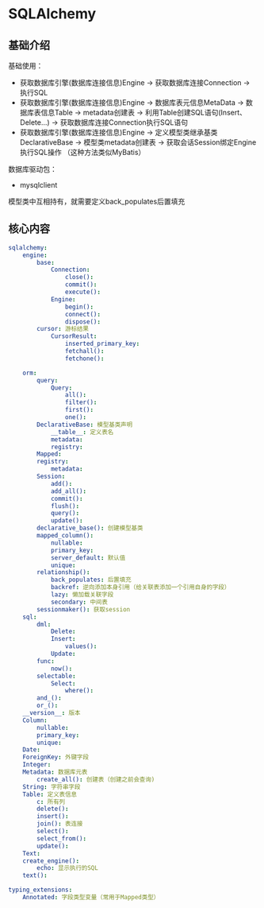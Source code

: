 # SQLAlchemy

## 基础介绍


基础使用：
- 获取数据库引擎(数据库连接信息)Engine -> 获取数据库连接Connection -> 执行SQL 
- 获取数据库引擎(数据库连接信息)Engine -> 数据库表元信息MetaData -> 数据库表信息Table -> metadata创建表 -> 利用Table创建SQL语句(Insert、Delete...) -> 获取数据库连接Connection执行SQL语句
- 获取数据库引擎(数据库连接信息)Engine -> 定义模型类继承基类DeclarativeBase -> 模型类metadata创建表 -> 获取会话Session绑定Engine执行SQL操作    （这种方法类似MyBatis）




数据库驱动包：
- mysqlclient




模型类中互相持有，就需要定义back_populates后置填充



## 核心内容
```yaml
sqlalchemy:
    engine:
        base:
            Connection:
                close():
                commit():
                execute():
            Engine:
                begin():
                connect():
                dispose():
        cursor: 游标结果
            CursorResult:
                inserted_primary_key:
                fetchall():
                fetchone():

    orm:
        query:
            Query:
                all():
                filter():
                first():
                one():
        DeclarativeBase: 模型基类声明
            __table__: 定义表名
            metadata:
            registry:
        Mapped:
        registry:
            metadata:
        Session:
            add():
            add_all():
            commit():
            flush():
            query():
            update():
        declarative_base(): 创建模型基类
        mapped_column():
            nullable:
            primary_key:
            server_default: 默认值
            unique:
        relationship():
            back_populates: 后置填充
            backref: 逆向添加本身引用（给关联表添加一个引用自身的字段）
            lazy: 懒加载关联字段
            secondary: 中间表
        sessionmaker(): 获取session
    sql:
        dml:
            Delete:
            Insert:
                values():
            Update:
        func:
            now():
        selectable:
            Select:
                where():
        and_():
        or_():
    __version__: 版本
    Column:
        nullable:
        primary_key:
        unique:
    Date:
    ForeignKey: 外键字段
    Integer: 
    Metadata: 数据库元表
        create_all(): 创建表（创建之前会查询)
    String: 字符串字段
    Table: 定义表信息
        c: 所有列
        delete():
        insert():
        join(): 表连接
        select():
        select_from():
        update():
    Text:
    create_engine():
        echo: 显示执行的SQL
    text():

typing_extensions:
    Annotated: 字段类型变量（常用于Mapped类型）
```